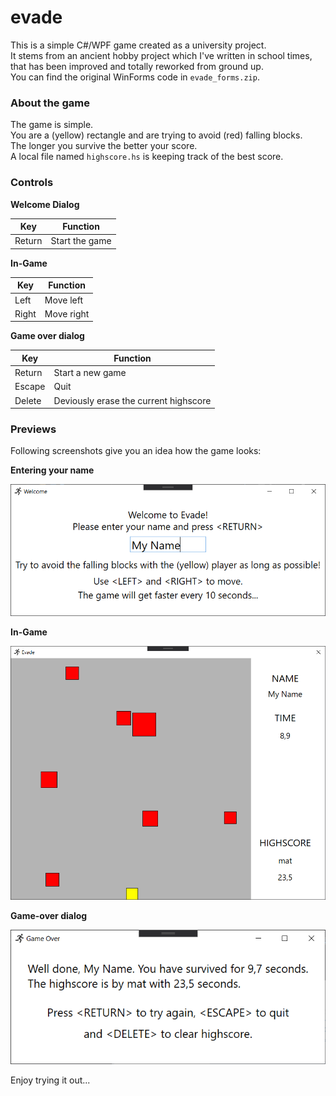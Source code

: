 # evade
This is a simple C#/WPF game created as a university project.    
It stems from an ancient hobby project which I've written in school times, that has been improved and totally reworked from ground up.    
You can find the original WinForms code in `evade_forms.zip`.

### About the game
The game is simple.    
You are a (yellow) rectangle and are trying to avoid (red) falling blocks.    
The longer you survive the better your score.    
A local file named `highscore.hs` is keeping track of the best score.    

### Controls

**Welcome Dialog**

|Key   |Function        |
|------|----------------|
|Return|Start the game  |

**In-Game**

|Key  |Function  |
|-----|----------|
|Left |Move left |
|Right|Move right|

**Game over dialog**

|Key   |Function                              |
|------|--------------------------------------|
|Return|Start a new game                      |
|Escape|Quit                                  |
|Delete|Deviously erase the current highscore |

### Previews
Following screenshots give you an idea how the game looks:   

**Entering your name**

![The welcoming dialog](/screenshots/00_Welcome.png?raw=true "Welcome dialog")


**In-Game**

![The in-game main application](/screenshots/01_In-Game.png?raw=true "Gameplay")


**Game-over dialog**

![The game over dialog](/screenshots/02_GameOver.png?raw=true "Game-over dialog")


Enjoy trying it out...
